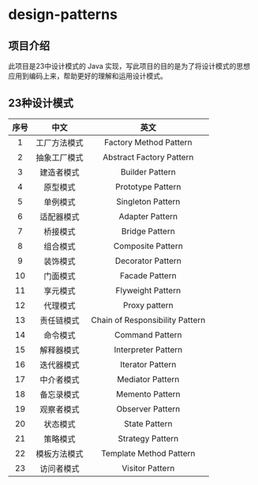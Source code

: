 # design-patterns

## 项目介绍
此项目是23中设计模式的 Java 实现，写此项目的目的是为了将设计模式的思想应用到编码上来，帮助更好的理解和运用设计模式。

## 23种设计模式
| 序号 | 中文 | 英文 |
| :---: | :---: | :---: |
| 1 | 工厂方法模式	| Factory Method Pattern    |
| 2 | 抽象工厂模式	| Abstract Factory Pattern  |
| 3 | 建造者模式	    | Builder Pattern   |
| 4 | 原型模式	    | Prototype Pattern |
| 5 | 单例模式    	| Singleton Pattern |
| 6 | 适配器模式	    | Adapter Pattern   |
| 7 | 桥接模式    	| Bridge Pattern    |
| 8 | 组合模式	    | Composite Pattern |
| 9 | 装饰模式	    | Decorator Pattern |
| 10 | 门面模式      | Facade Pattern   |
| 11 | 享元模式    	| Flyweight Pattern |
| 12 | 代理模式    	| Proxy pattern |
| 13 | 责任链模式	| Chain of Responsibility Pattern   |
| 14 | 命令模式	    | Command Pattern   |
| 15 | 解释器模式	| Interpreter Pattern   |
| 16 | 迭代器模式	| Iterator Pattern  |
| 17 | 中介者模式	| Mediator Pattern  |
| 18 | 备忘录模式	| Memento Pattern   |
| 19 | 观察者模式	| Observer Pattern  |
| 20 | 状态模式    	| State Pattern |
| 21 | 策略模式	    | Strategy Pattern  |
| 22 | 模板方法模式	| Template Method Pattern   |
| 23 | 访问者模式	| Visitor Pattern   |